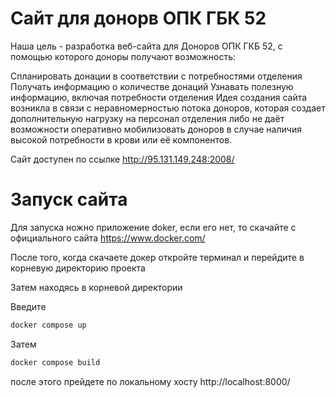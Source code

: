 # Сайт для донорв ОПК ГБК 52

Наша цель - разработка веб-сайта для Доноров ОПК ГКБ 52, с помощью которого доноры получают возможность:

Спланировать донации в соответствии с потребностями отделения
Получать информацию о количестве донаций
Узнавать полезную информацию, включая потребности отделения
Идея создания сайта возникла в связи с неравномерностью потока доноров, которая создает дополнительную нагрузку на персонал отделения
либо не даёт возможности оперативно мобилизовать доноров в случае наличия высокой потребности в крови или её компонентов.

Сайт доступен по ссылке http://95.131.149.248:2008/

# Запуск сайта

Для запуска ножно приложение doker,
если его нет, то скачайте с официального сайта
https://www.docker.com/

После того, когда скачаете докер
откройте терминал и перейдите
в корневую директорию проекта

Затем находясь в корневой директории

Введите
```bash
docker compose up
```

Затем 
```bash
docker compose build
```

после этого прейдете по локальному хосту
http://localhost:8000/
